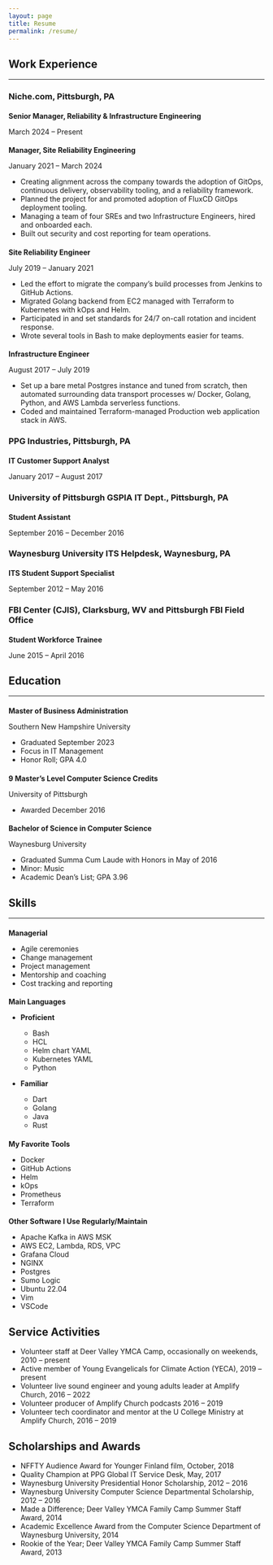 ```yaml
---
layout: page
title: Resume
permalink: /resume/
---
```

<style>
h4 {
  margin-bottom: 0;
}
</style>

Work Experience
---------------
---------------

### Niche.com, Pittsburgh, PA

#### **Senior Manager, Reliability & Infrastructure Engineering**
March 2024 – Present

#### **Manager, Site Reliability Engineering**
January 2021 – March 2024
- Creating alignment across the company towards the adoption of GitOps,
  continuous delivery, observability tooling, and a reliability
  framework.
- Planned the project for and promoted adoption of FluxCD GitOps
  deployment tooling.
- Managing a team of four SREs and two Infrastructure Engineers, hired
  and onboarded each.
- Built out security and cost reporting for team operations.

#### Site Reliability Engineer
July 2019 – January 2021
- Led the effort to migrate the company’s build processes from Jenkins
  to GitHub Actions.
- Migrated Golang backend from EC2 managed with Terraform to Kubernetes
  with kOps and Helm.
- Participated in and set standards for 24/7 on-call rotation and
  incident response.
- Wrote several tools in Bash to make deployments easier for teams.

#### Infrastructure Engineer
August 2017 – July 2019
- Set up a bare metal Postgres instance and tuned from scratch, then
  automated surrounding data transport processes w/ Docker, Golang,
  Python, and AWS Lambda serverless functions.
- Coded and maintained Terraform-managed Production web application
  stack in AWS.

### PPG Industries, Pittsburgh, PA
#### IT Customer Support Analyst
January 2017 – August 2017

### University of Pittsburgh GSPIA IT Dept., Pittsburgh, PA
#### Student Assistant
September 2016 – December 2016

### Waynesburg University ITS Helpdesk, Waynesburg, PA
#### ITS Student Support Specialist
September 2012 – May 2016

### FBI Center (CJIS), Clarksburg, WV and Pittsburgh FBI Field Office
#### Student Workforce Trainee
June 2015 – April 2016

Education
---------
---------

#### Master of Business Administration
Southern New Hampshire University
- Graduated September 2023
- Focus in IT Management
- Honor Roll; GPA 4.0

#### 9 Master’s Level Computer Science Credits
University of Pittsburgh
- Awarded December 2016

#### Bachelor of Science in Computer Science
Waynesburg University
- Graduated Summa Cum Laude with Honors in May of 2016
- Minor: Music
- Academic Dean’s List; GPA 3.96

Skills
------
------

#### Managerial
- Agile ceremonies
- Change management
- Project management
- Mentorship and coaching
- Cost tracking and reporting

#### Main Languages
- **Proficient**
  - Bash
  - HCL
  - Helm chart YAML
  - Kubernetes YAML
  - Python

- **Familiar**
  - Dart
  - Golang
  - Java
  - Rust

#### My Favorite Tools
- Docker
- GitHub Actions
- Helm
- kOps
- Prometheus
- Terraform

#### Other Software I Use Regularly/Maintain
- Apache Kafka in AWS MSK
- AWS EC2, Lambda, RDS, VPC
- Grafana Cloud
- NGINX
- Postgres
- Sumo Logic
- Ubuntu 22.04
- Vim
- VSCode

## Service Activities
- Volunteer staff at Deer Valley YMCA Camp, occasionally on weekends,
  2010 – present
- Active member of Young Evangelicals for Climate Action (YECA), 2019 – present
- Volunteer live sound engineer and young adults leader at Amplify
  Church, 2016 – 2022
- Volunteer producer of Amplify Church podcasts 2016 – 2019
- Volunteer tech coordinator and mentor at the U College Ministry at
  Amplify Church, 2016 – 2019

## Scholarships and Awards
- NFFTY Audience Award for Younger Finland film, October, 2018
- Quality Champion at PPG Global IT Service Desk, May, 2017
- Waynesburg University Presidential Honor Scholarship, 2012 – 2016
- Waynesburg University Computer Science Departmental Scholarship, 2012
  – 2016
- Made a Difference; Deer Valley YMCA Family Camp Summer Staff Award,
  2014
- Academic Excellence Award from the Computer Science Department of
  Waynesburg University, 2014
- Rookie of the Year; Deer Valley YMCA Family Camp Summer Staff Award,
  2013

